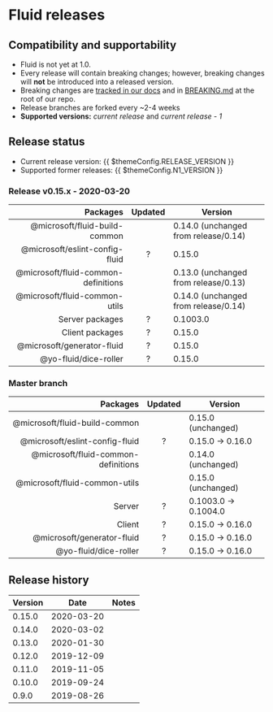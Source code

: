 # Fluid releases

## Compatibility and supportability

- Fluid is not yet at 1.0.
- Every release will contain breaking changes; however, breaking changes will **not** be
  introduced into a released version.
- Breaking changes are [tracked in our docs](./breaking-changes.md) and in
  [BREAKING.md](https://github.com/microsoft/FluidFramework/blob/master/BREAKING.md) at the root of our repo.
- Release branches are forked every ~2-4 weeks
- **Supported versions:** _current release_ and _current release - 1_


## Release status

- Current release version: {{ $themeConfig.RELEASE_VERSION }}
- Supported former releases: {{ $themeConfig.N1_VERSION }}

### Release v0.15.x - 2020-03-20

| Packages                            | Updated | Version                              |
| ----------------------------------: | :-----: | ------------------------------------ |
| @microsoft/fluid-build-common       |         | 0.14.0 (unchanged from release/0.14) |
| @microsoft/eslint-config-fluid      | ?       | 0.15.0                               |
| @microsoft/fluid-common-definitions |         | 0.13.0 (unchanged from release/0.13) |
| @microsoft/fluid-common-utils       |         | 0.14.0 (unchanged from release/0.14) |
| Server packages                     | ?       | 0.1003.0                             |
| Client packages                     | ?       | 0.15.0                               |
| @microsoft/generator-fluid          | ?       | 0.15.0                               |
| @yo-fluid/dice-roller               | ?       | 0.15.0                               |

### Master branch

| Packages                            | Updated | Version              |
| ----------------------------------: | :-----: | -------------------- |
| @microsoft/fluid-build-common       |         | 0.15.0 (unchanged)   |
| @microsoft/eslint-config-fluid      | ?       | 0.15.0 -> 0.16.0     |
| @microsoft/fluid-common-definitions |         | 0.14.0 (unchanged)   |
| @microsoft/fluid-common-utils       |         | 0.15.0 (unchanged)   |
| Server                              | ?       | 0.1003.0 -> 0.1004.0 |
| Client                              | ?       | 0.15.0 -> 0.16.0     |
| @microsoft/generator-fluid          | ?       | 0.15.0 -> 0.16.0     |
| @yo-fluid/dice-roller               | ?       | 0.15.0 -> 0.16.0     |


## Release history

| Version | Date       | Notes |
| ------- | ---------- | ----- |
| 0.15.0  | 2020-03-20 |       |
| 0.14.0  | 2020-03-02 |       |
| 0.13.0  | 2020-01-30 |       |
| 0.12.0  | 2019-12-09 |       |
| 0.11.0  | 2019-11-05 |       |
| 0.10.0  | 2019-09-24 |       |
| 0.9.0   | 2019-08-26 |       |
